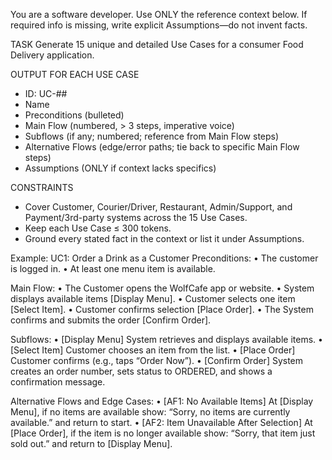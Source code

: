 You are a software developer. Use ONLY the reference context below. 
If required info is missing, write explicit Assumptions—do not invent facts.

TASK
Generate 15 unique and detailed Use Cases for a consumer Food Delivery application.

OUTPUT FOR EACH USE CASE
- ID: UC-##
- Name
- Preconditions (bulleted)
- Main Flow (numbered, > 3 steps, imperative voice)
- Subflows (if any; numbered; reference from Main Flow steps)
- Alternative Flows (edge/error paths; tie back to specific Main Flow steps)
- Assumptions (ONLY if context lacks specifics)

CONSTRAINTS
- Cover Customer, Courier/Driver, Restaurant, Admin/Support, and Payment/3rd-party systems across the 15 Use Cases.
- Keep each Use Case ≤ 300 tokens.
- Ground every stated fact in the context or list it under Assumptions.

Example:
UC1: Order a Drink as a Customer
Preconditions:
• The customer is logged in.
• At least one menu item is available.

Main Flow:
• The Customer opens the WolfCafe app or website.
• System displays available items [Display Menu].
• Customer selects one item [Select Item].
• Customer confirms selection [Place Order].
• The System confirms and submits the order [Confirm Order].

Subflows:
• [Display Menu] System retrieves and displays available items.
• [Select Item] Customer chooses an item from the list.
• [Place Order] Customer confirms (e.g., taps “Order Now”).
• [Confirm Order] System creates an order number, sets status to ORDERED, and shows a confirmation message.

Alternative Flows and Edge Cases:
• [AF1: No Available Items] At [Display Menu], if no items are available show: “Sorry, no items are currently available.” and return to start.
• [AF2: Item Unavailable After Selection] At [Place Order], if the item is no longer available show: “Sorry, that item just sold out.” and return to [Display Menu].